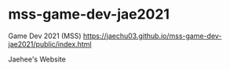 # mss-game-dev-jae2021
Game Dev 2021 (MSS)
https://jaechu03.github.io/mss-game-dev-jae2021/public/index.html

Jaehee's Website
